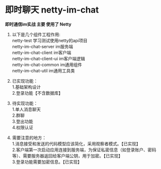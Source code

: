 # 即时聊天 netty-im-chat<br>
**即时通信im实战 主要 使用了 Netty**

 1. 以下是几个组件工程作用:<br>
    netty-test 学习测试使用netty的api项目<br>
    netty-im-chat-server im服务端<br>
    netty-im-chat-client im客户端<br>
    netty-im-chat-client-ui im客户端逻辑<br>
    netty-im-chat-common im通用组件<br>
    netty-im-chat-util im通用工具类<br>

 2. 已实现功能：<br>
    1.基础架构设计<br>
    2.登录功能【不含数据库】<br>

 3. 待实现功能：<br>
    1.单人消息聊天<br>
    2.群聊<br>
    3.登出功能<br>
    4.权限认证<br>

 4. 需要注意的地方：<br>
    1.消息接受和发送的代码模型应该简化，采用观察者模式。【已实现】<br>
    2.客户端第一次启动应用连接到服务端，为保证私密信息（如登录账户、密码等）、需要服务器返回给客户端公钥，用于加密。【已实现】<br>
    3.登录功能需要加密信息。【已实现】<br>
  
